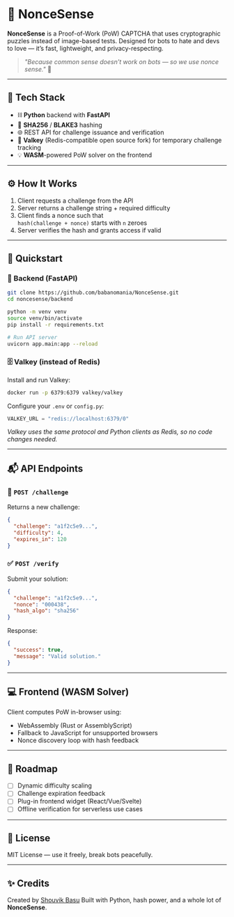 # 🧠 NonceSense

**NonceSense** is a Proof-of-Work (PoW) CAPTCHA that uses cryptographic puzzles instead of image-based tests. Designed for bots to hate and devs to love — it’s fast, lightweight, and privacy-respecting.

> _"Because common sense doesn’t work on bots — so we use nonce sense."_ 🔐

---

## 🔧 Tech Stack

- ⛓️ **Python** backend with **FastAPI**
- 🔐 **SHA256** / **BLAKE3** hashing
- 🌐 REST API for challenge issuance and verification
- 💾 **Valkey** (Redis-compatible open source fork) for temporary challenge tracking
- 💡 **WASM**-powered PoW solver on the frontend

---

## ⚙️ How It Works

1. Client requests a challenge from the API
2. Server returns a challenge string + required difficulty
3. Client finds a nonce such that  
   `hash(challenge + nonce)` starts with `n` zeroes
4. Server verifies the hash and grants access if valid

---

## 🚀 Quickstart

### 🐍 Backend (FastAPI)

```bash
git clone https://github.com/babanomania/NonceSense.git
cd noncesense/backend

python -m venv venv
source venv/bin/activate
pip install -r requirements.txt

# Run API server
uvicorn app.main:app --reload
````

### 🗄 Valkey (instead of Redis)

Install and run Valkey:

```bash
docker run -p 6379:6379 valkey/valkey
```

Configure your `.env` or `config.py`:

```python
VALKEY_URL = "redis://localhost:6379/0"
```

*Valkey uses the same protocol and Python clients as Redis, so no code changes needed.*

---

## 📬 API Endpoints

### 🔑 `POST /challenge`

Returns a new challenge:

```json
{
  "challenge": "a1f2c5e9...",
  "difficulty": 4,
  "expires_in": 120
}
```

### ✅ `POST /verify`

Submit your solution:

```json
{
  "challenge": "a1f2c5e9...",
  "nonce": "000438",
  "hash_algo": "sha256"
}
```

Response:

```json
{
  "success": true,
  "message": "Valid solution."
}
```

---

## 💻 Frontend (WASM Solver)

Client computes PoW in-browser using:

* WebAssembly (Rust or AssemblyScript)
* Fallback to JavaScript for unsupported browsers
* Nonce discovery loop with hash feedback

---

## 🔮 Roadmap

* [ ] Dynamic difficulty scaling
* [ ] Challenge expiration feedback
* [ ] Plug-in frontend widget (React/Vue/Svelte)
* [ ] Offline verification for serverless use cases

---

## 📄 License

MIT License — use it freely, break bots peacefully.

---

## ✨ Credits

Created by [Shouvik Basu](https://github.com/babanomania)
Built with Python, hash power, and a whole lot of **NonceSense**.
